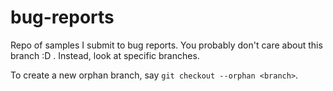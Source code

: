 # bug-reports

Repo of samples I submit to bug reports.  You probably don't care about
this branch :D .  Instead, look at specific branches.

To create a new orphan branch, say `git checkout --orphan <branch>`.
